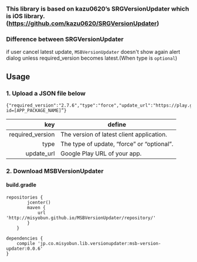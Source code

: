 ### This library is based on kazu0620’s SRGVersionUpdater which is iOS library. (https://github.com/kazu0620/SRGVersionUpdater)

### Difference between SRGVersionUpdater
if user cancel latest update, `MSBVersionUpdater` doesn't show again alert dialog unless required_version becomes latest.(When type is `optional`)


## Usage

### 1. Upload a JSON file below
```
{"required_version":"2.7.6","type":"force","update_url":"https://play.google.com/store/apps/details?id=[APP_PACKAGE_NAME]”}
```

| key | define |
| --: | --- | 
| required_version | The version of latest client application. | 
| type | The type of update, “force” or “optional”. |
| update_url | Google Play  URL of your app. |

### 2. Download MSBVersionUpdater

#### build.gradle

```
repositories {
        jcenter()
        maven {
            url 'http://misyobun.github.io/MSBVersionUpdater/repository/'
        }
    }
```

```
dependencies {
    compile 'jp.co.misyobun.lib.versionupdater:msb-version-updater:0.0.6'
}
```
